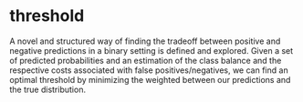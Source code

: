 # threshold
A novel and structured way of finding the tradeoff between positive and negative predictions in a binary setting is defined and explored. Given a set of predicted probabilities and an estimation of the class balance and the respective costs associated with false positives/negatives, we can find an optimal threshold by minimizing the weighted  between our predictions and the true distribution.
